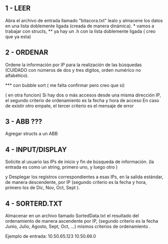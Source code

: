 
## 1 - LEER
Abra el archivo de entrada llamado "bitacora.txt" lealo y almacene los datos en una lista doblemente ligada (creada de manera dinámica). * vamos a trabajar con structs, ** ya hay un .h con la lista doblemente ligada ( creo que ya esta) 


## 2 - ORDENAR
Ordene la información por IP para la realización de las búsquedas (CUIDADO con números de dos y tres digitos, orden numérico no alfabético). 

*** con bubble sort ( me falta confirmar pero creo que si)

 
  ( en otra funcion)
  Si hay dos o más accesos desde una misma dirección IP, el segundo criterio de ordenamiento es la fecha y hora de acceso
    En caso de existir otro empate, el tercer criterio es el mensaje de error


## 3 - ABB    ???
Agregar structs a un ABB

## 4 - INPUT/DISPLAY    
Solicite al usuario las IPs de inicio y fin de búsqueda de información. (la entrada es como un string, primero uno, <enter> y luego otro <enter>)

  y Desplegar los registros correspondientes a esas IPs, en la salida estándar, de manera descendente, por IP (segundo criterio es la fecha y hora, primero los de Dic, Nov, Oct, Sept ).


## 4 - SORTERD.TXT
Almacenar en un archivo llamado SortedData.txt el resultado del ordenamiento de manera ascendente por IP, (segundo criterio es la fecha Junio, Julio, Agosto, Sept, Oct, ...) mismos criterios de ordenamiento .



Ejemplo de entrada:
10.50.65.123
10.50.66.0
